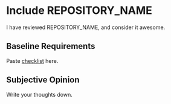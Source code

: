 # Include REPOSITORY_NAME

I have reviewed REPOSITORY_NAME, and consider it awesome.

## Baseline Requirements

Paste [checklist](../AWESOME.md) here.

## Subjective Opinion

Write your thoughts down.
